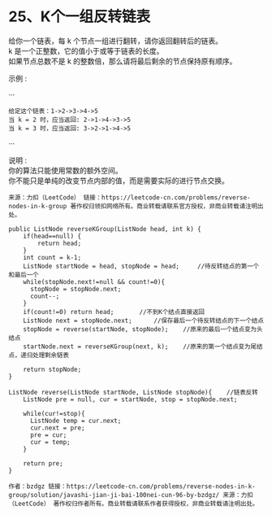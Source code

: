25、K个一组反转链表
===
给你一个链表，每 k 个节点一组进行翻转，请你返回翻转后的链表。<br>
k 是一个正整数，它的值小于或等于链表的长度。<br>
如果节点总数不是 k 的整数倍，那么请将最后剩余的节点保持原有顺序。<br>

示例 :<br>

···

	给定这个链表：1->2->3->4->5
	当 k = 2 时，应当返回: 2->1->4->3->5
	当 k = 3 时，应当返回: 3->2->1->4->5
	
···

说明 :<br>
你的算法只能使用常数的额外空间。<br>
你不能只是单纯的改变节点内部的值，而是需要实际的进行节点交换。<br>

``
来源：力扣（LeetCode）
链接：https://leetcode-cn.com/problems/reverse-nodes-in-k-group
著作权归领扣网络所有。商业转载请联系官方授权，非商业转载请注明出处。
``

```
public ListNode reverseKGroup(ListNode head, int k) {
	if(head==null) {
		return head;
	}
	int count = k-1;
	ListNode startNode = head, stopNode = head;     //待反转结点的第一个和最后一个
	while(stopNode.next!=null && count!=0){
	  stopNode = stopNode.next;
	  count--;
	}
	if(count!=0) return head;       //不到K个结点直接返回
	ListNode next = stopNode.next;      //保存最后一个待反转结点的下一个结点
	stopNode = reverse(startNode, stopNode);    //原来的最后一个结点变为头结点
	startNode.next = reverseKGroup(next, k);    //原来的第一个结点变为尾结点，递归处理剩余链表

	return stopNode;
}

ListNode reverse(ListNode startNode, ListNode stopNode){    //链表反转
	ListNode pre = null, cur = startNode, stop = stopNode.next;
	
	while(cur!=stop){
	  ListNode temp = cur.next;
	  cur.next = pre;
	  pre = cur;
	  cur = temp;
	}

	return pre;
}
```

``
作者：bzdgz
链接：https://leetcode-cn.com/problems/reverse-nodes-in-k-group/solution/javashi-jian-ji-bai-100nei-cun-96-by-bzdgz/
来源：力扣（LeetCode）
著作权归作者所有。商业转载请联系作者获得授权，非商业转载请注明出处。
``
